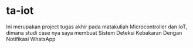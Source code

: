 # ta-iot
Ini merupakan project tugas akhir pada matakuliah Microcontroller dan IoT, dimana studi case nya saya membuat Sistem Deteksi Kebakaran Dengan Notifikasi WhatsApp

